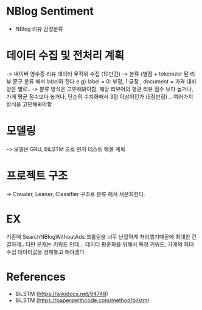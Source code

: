 # NBlog Sentiment
 - NBlog 리뷰 감정분류

# 데이터 수집 및 전처리 계획
-> 네이버 영수증 리뷰 데이터 무작위 수집 (10만건)
-> 분류 (별점 + tokenizer 된 리뷰 문구 분류 해서 label화 한다 e.g) label =  0: 부정, 1:긍정 ,  document = 가격 대비 양은 별로.. 
-> 분류 방식은 고민해봐야함, 해당 리뷰어의 평균 리뷰 점수 보다 높거나, 가게 평균 점수보다 높거나, 단순히 수치화해서 3점 이상이던가 (5점만점) ..  여러가지 방식을 고민해봐야함

# 모델링
-> 모델은 GRU, BiLSTM 으로 먼저 테스트 해볼 계획

# 프로젝트 구조
-> Crawler,  Leaner, Classifier 구조로 분류 해서 세분화한다. 


# EX
기존에 SearchNBlogWithoutAds 크롤링을 너무 난잡하게 처리했기때문에 최대한 간결하게..
다만 문제는 키워드 인데... 데이터 평준화를 위해서 특정 키워드, 가게의 최대 수집 데이터값을 정해놓고 해야겠다

# References
 - BiLSTM (https://wikidocs.net/94748)
 - BiLSTM (https://paperswithcode.com/method/bilstm)
